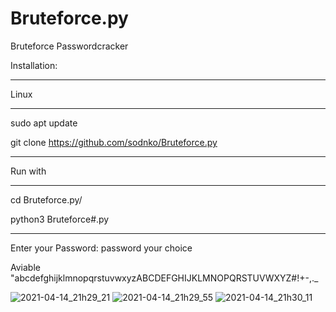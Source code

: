 # Bruteforce.py
Bruteforce Passwordcracker

Installation:
_____________
Linux
_____

sudo apt update

git clone https://github.com/sodnko/Bruteforce.py

_____________________

Run with
_________

cd Bruteforce.py/

python3 Bruteforce#.py


__________________________________


Enter your Password: password your choice

Aviable     "abcdefghijklmnopqrstuvwxyzABCDEFGHIJKLMNOPQRSTUVWXYZ#!+-,._

![2021-04-14_21h29_21](https://user-images.githubusercontent.com/81910309/114768027-ad06dd80-9d68-11eb-995b-e7692cf98cb3.png)
![2021-04-14_21h29_55](https://user-images.githubusercontent.com/81910309/114768091-ba23cc80-9d68-11eb-9c5f-95493509d908.png)
![2021-04-14_21h30_11](https://user-images.githubusercontent.com/81910309/114768100-bc862680-9d68-11eb-9709-a519dd7cb5f6.png)
